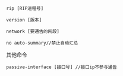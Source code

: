 	rip [RIP进程号]

	version [版本]

	network [要通告的网段]

	no auto-summary//禁止自动汇总

其他命令

	passive-interface [接口号] //接口ip不参与通告
